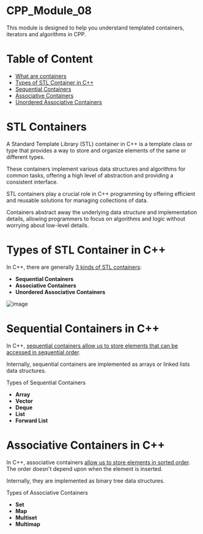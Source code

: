 # CPP_Module_08
 This module is designed to help you understand templated containers, iterators and algorithms in CPP. 


# Table of Content

- [What are containers](#containers)
- [Types of STL Container in C++](#types)
- [Sequential Containers](#sequential)
- [Associative Containers](#sequential)
- [Unordered Associative Containers](#sequential)

<a id="containers"></a>
# STL Containers

A Standard Template Library (STL) container in C++ is a template class or type that provides a way to store and organize elements of the same or different types. 

These containers implement various data structures and algorithms for common tasks, offering a high level of abstraction and providing a consistent interface. 

STL containers play a crucial role in C++ programming by offering efficient and reusable solutions for managing collections of data.

Containers abstract away the underlying data structure and implementation details, allowing programmers to focus on algorithms and logic without worrying about low-level details.

<a id="types"></a>
# Types of STL Container in C++

In C++, there are generally <ins>3 kinds of STL containers</ins>:

   - **Sequential Containers**
   - **Associative Containers**
   - **Unordered Associative Containers**

 ![image](https://github.com/izzypt/CPP_Module_08/assets/73948790/8869a758-5c09-4093-aaec-f0fe201b1778)


<a id="sequential"></a>
# Sequential Containers in C++

In C++, <ins>sequential containers allow us to store elements that can be accessed in sequential order</ins>.

Internally, sequential containers are implemented as arrays or linked lists data structures.

Types of Sequential Containers

   - **Array**
   - **Vector**
   - **Deque**
   - **List**
   - **Forward List**

# Associative Containers in C++

In C++, associative containers <ins>allow us to store elements in sorted order</ins>. The order doesn't depend upon when the element is inserted.

Internally, they are implemented as binary tree data structures.

Types of Associative Containers

   - **Set**
   - **Map**
   - **Multiset**
   - **Multimap**
